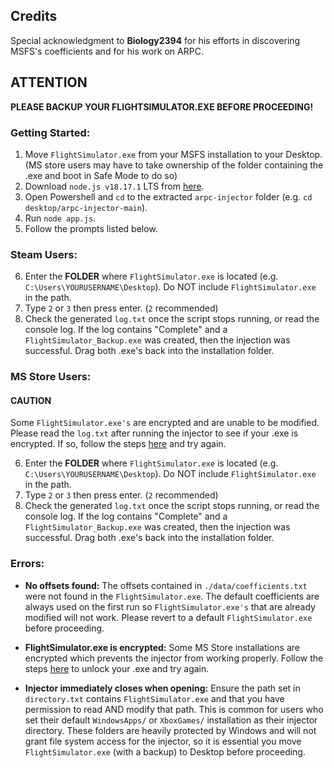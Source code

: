 ## Credits
Special acknowledgment to **Biology2394** for his efforts in discovering MSFS's coefficients and for his work on ARPC.

## **ATTENTION**
**PLEASE BACKUP YOUR FLIGHTSIMULATOR.EXE BEFORE PROCEEDING!**

### Getting Started:
1. Move `FlightSimulator.exe` from your MSFS installation to your Desktop. (MS store users may have to take ownership of the folder containing the .exe and boot in Safe Mode to do so)
2. Download `node.js v18.17.1` LTS from [here](https://nodejs.org/en).
3. Open Powershell and `cd` to the extracted `arpc-injector` folder (e.g. `cd desktop/arpc-injector-main`).
4. Run `node app.js`.
5. Follow the prompts listed below.

### Steam Users:
6. Enter the **FOLDER** where `FlightSimulator.exe` is located (e.g. `C:\Users\YOURUSERNAME\Desktop`). Do NOT include `FlightSimulator.exe` in the path.
7. Type `2` or `3` then press enter. (`2` recommended)
8. Check the generated `log.txt` once the script stops running, or read the console log. If the log contains "Complete" and a `FlightSimulator_Backup.exe` was created, then the injection was successful. Drag both .exe's back into the installation folder.

### MS Store Users:
#### **CAUTION**
Some `FlightSimulator.exe's` are encrypted and are unable to be modified. Please read the `log.txt` after running the injector to see if your .exe is encrypted. If so, follow the steps [here](https://github.com/jet2code/arpc-injector/issues/1) and try again. 

6. Enter the **FOLDER** where `FlightSimulator.exe` is located (e.g. `C:\Users\YOURUSERNAME\Desktop`). Do NOT include `FlightSimulator.exe` in the path.
7. Type `2` or `3` then press enter. (`2` recommended)
8. Check the generated `log.txt` once the script stops running, or read the console log. If the log contains "Complete" and a `FlightSimulator_Backup.exe` was created, then the injection was successful. Drag both .exe's back into the installation folder.

### Errors:
- **No offsets found:** The offsets contained in `./data/coefficients.txt` were not found in the `FlightSimulator.exe`. The default coefficients are always used on the first run so `FlightSimulator.exe's` that are already modified will not work. Please revert to a default `FlightSimulator.exe` before proceeding.

- **FlightSimulator.exe is encrypted:** Some MS Store installations are encrypted which prevents the injector from working properly. Follow the steps [here](https://github.com/jet2code/arpc-injector/issues/1) to unlock your .exe and try again.

- **Injector immediately closes when opening:** Ensure the path set in `directory.txt` contains `FlightSimulator.exe` and that you have permission to read AND modify that path. This is common for users who set their default `WindowsApps/` or `XboxGames/` installation as their injector directory. These folders are heavily protected by Windows and will not grant file system access for the injector, so it is essential you move `FlightSimulator.exe` (with a backup) to Desktop before proceeding.
